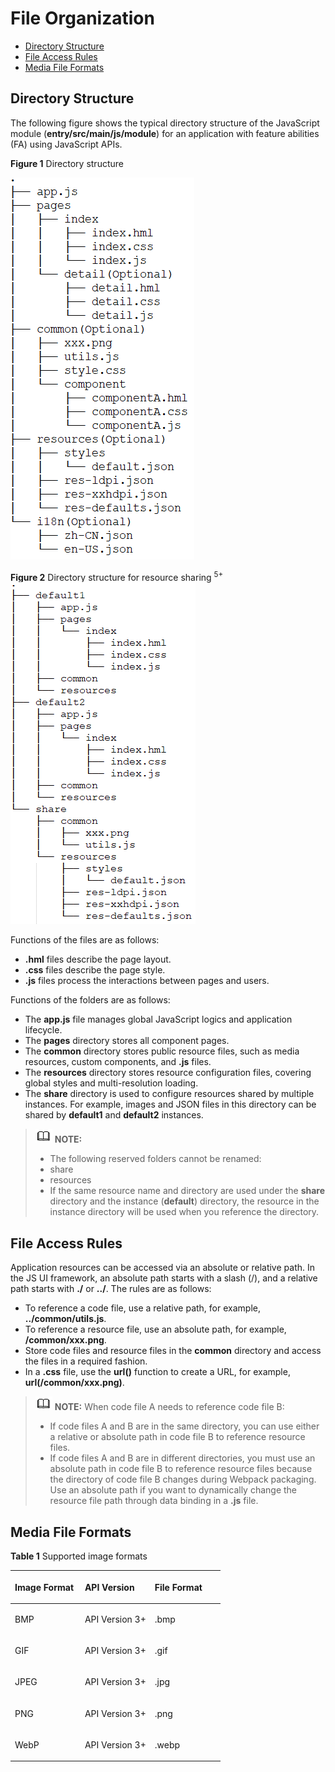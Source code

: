 # File Organization<a name="EN-US_TOPIC_0000001115974720"></a>

-   [Directory Structure](#en-us_topic_0000001058830797_section119431650182015)
-   [File Access Rules](#en-us_topic_0000001058830797_section6620355202117)
-   [Media File Formats](#en-us_topic_0000001058830797_section79731562617)

## Directory Structure<a name="en-us_topic_0000001058830797_section119431650182015"></a>

The following figure shows the typical directory structure of the JavaScript module \(**entry/src/main/js/module**\) for an application with feature abilities \(FA\) using JavaScript APIs.

**Figure  1**  Directory structure<a name="en-us_topic_0000001058830797_fig72881050193012"></a>  


![](figures/unnaming-(1).png)

**Figure  2**  Directory structure for resource sharing  <sup>5+</sup><a name="en-us_topic_0000001058830797_fig103221917162010"></a>  
![](figures/directory-structure-for-resource-sharing-5+.png "directory-structure-for-resource-sharing-5+")

Functions of the files are as follows:

-   **.hml**  files describe the page layout.
-   **.css**  files describe the page style.
-   **.js**  files process the interactions between pages and users.

Functions of the folders are as follows:

-   The  **app.js**  file manages global JavaScript logics and application lifecycle.
-   The  **pages**  directory stores all component pages.
-   The  **common**  directory stores public resource files, such as media resources, custom components,  and  **.js**  files.
-   The  **resources**  directory stores resource configuration files, covering global styles and multi-resolution loading.
-   The  **share**  directory is used to configure resources shared by multiple instances. For example, images and JSON files in this directory can be shared by  **default1**  and  **default2**  instances.

>![](public_sys-resources/icon-note.gif) **NOTE:** 
>-   The following reserved folders cannot be renamed:
>    -   share
>    -   resources
>-   If the same resource name and directory are used under the  **share**  directory and the instance \(**default**\) directory, the resource in the instance directory will be used when you reference the directory.

## File Access Rules<a name="en-us_topic_0000001058830797_section6620355202117"></a>

Application resources can be accessed via an absolute or relative path. In the JS UI framework, an absolute path starts with a slash \(/\), and a relative path starts with  **./**  or  **../**. The rules are as follows:

-   To reference a code file, use a relative path, for example,  **../common/utils.js**.
-   To reference a resource file, use an absolute path, for example,  **/common/xxx.png**.
-   Store code files and resource files in the  **common**  directory and access the files in a required fashion.
-   In a  **.css**  file, use the  **url\(\)**  function to create a URL, for example,  **url\(/common/xxx.png\)**.

>![](public_sys-resources/icon-note.gif) **NOTE:** 
>When code file A needs to reference code file B:
>-   If code files A and B are in the same directory, you can use either a relative or absolute path in code file B to reference resource files.
>-   If code files A and B are in different directories, you must use an absolute path in code file B to reference resource files because the directory of code file B changes during Webpack packaging.
>Use an absolute path if you want to dynamically change the resource file path through data binding in a  **.js**  file.

## Media File Formats<a name="en-us_topic_0000001058830797_section79731562617"></a>

**Table  1**  Supported image formats

<a name="en-us_topic_0000001058830797_table59058237819"></a>
<table><thead align="left"><tr id="en-us_topic_0000001058830797_row890542312811"><th class="cellrowborder" valign="top" width="33.33333333333333%" id="mcps1.2.4.1.1"><p id="en-us_topic_0000001058830797_p1290662316815"><a name="en-us_topic_0000001058830797_p1290662316815"></a><a name="en-us_topic_0000001058830797_p1290662316815"></a>Image Format</p>
</th>
<th class="cellrowborder" valign="top" width="33.33333333333333%" id="mcps1.2.4.1.2"><p id="en-us_topic_0000001058830797_p390618231583"><a name="en-us_topic_0000001058830797_p390618231583"></a><a name="en-us_topic_0000001058830797_p390618231583"></a>API Version</p>
</th>
<th class="cellrowborder" valign="top" width="33.33333333333333%" id="mcps1.2.4.1.3"><p id="en-us_topic_0000001058830797_p12906623088"><a name="en-us_topic_0000001058830797_p12906623088"></a><a name="en-us_topic_0000001058830797_p12906623088"></a>File Format</p>
</th>
</tr>
</thead>
<tbody><tr id="en-us_topic_0000001058830797_row49065231788"><td class="cellrowborder" valign="top" width="33.33333333333333%" headers="mcps1.2.4.1.1 "><p id="en-us_topic_0000001058830797_p10906112316811"><a name="en-us_topic_0000001058830797_p10906112316811"></a><a name="en-us_topic_0000001058830797_p10906112316811"></a>BMP</p>
</td>
<td class="cellrowborder" valign="top" width="33.33333333333333%" headers="mcps1.2.4.1.2 "><p id="en-us_topic_0000001058830797_p139066231811"><a name="en-us_topic_0000001058830797_p139066231811"></a><a name="en-us_topic_0000001058830797_p139066231811"></a>API Version 3+</p>
</td>
<td class="cellrowborder" valign="top" width="33.33333333333333%" headers="mcps1.2.4.1.3 "><p id="en-us_topic_0000001058830797_p590619232813"><a name="en-us_topic_0000001058830797_p590619232813"></a><a name="en-us_topic_0000001058830797_p590619232813"></a>.bmp</p>
</td>
</tr>
<tr id="en-us_topic_0000001058830797_row1690615234816"><td class="cellrowborder" valign="top" width="33.33333333333333%" headers="mcps1.2.4.1.1 "><p id="en-us_topic_0000001058830797_p6906122313816"><a name="en-us_topic_0000001058830797_p6906122313816"></a><a name="en-us_topic_0000001058830797_p6906122313816"></a>GIF</p>
</td>
<td class="cellrowborder" valign="top" width="33.33333333333333%" headers="mcps1.2.4.1.2 "><p id="en-us_topic_0000001058830797_p1906152319810"><a name="en-us_topic_0000001058830797_p1906152319810"></a><a name="en-us_topic_0000001058830797_p1906152319810"></a>API Version 3+</p>
</td>
<td class="cellrowborder" valign="top" width="33.33333333333333%" headers="mcps1.2.4.1.3 "><p id="en-us_topic_0000001058830797_p290662317818"><a name="en-us_topic_0000001058830797_p290662317818"></a><a name="en-us_topic_0000001058830797_p290662317818"></a>.gif</p>
</td>
</tr>
<tr id="en-us_topic_0000001058830797_row5906823580"><td class="cellrowborder" valign="top" width="33.33333333333333%" headers="mcps1.2.4.1.1 "><p id="en-us_topic_0000001058830797_p109061423685"><a name="en-us_topic_0000001058830797_p109061423685"></a><a name="en-us_topic_0000001058830797_p109061423685"></a>JPEG</p>
</td>
<td class="cellrowborder" valign="top" width="33.33333333333333%" headers="mcps1.2.4.1.2 "><p id="en-us_topic_0000001058830797_p89064231083"><a name="en-us_topic_0000001058830797_p89064231083"></a><a name="en-us_topic_0000001058830797_p89064231083"></a>API Version 3+</p>
</td>
<td class="cellrowborder" valign="top" width="33.33333333333333%" headers="mcps1.2.4.1.3 "><p id="en-us_topic_0000001058830797_p109061723488"><a name="en-us_topic_0000001058830797_p109061723488"></a><a name="en-us_topic_0000001058830797_p109061723488"></a>.jpg</p>
</td>
</tr>
<tr id="en-us_topic_0000001058830797_row310155772112"><td class="cellrowborder" valign="top" width="33.33333333333333%" headers="mcps1.2.4.1.1 "><p id="en-us_topic_0000001058830797_p17101195717217"><a name="en-us_topic_0000001058830797_p17101195717217"></a><a name="en-us_topic_0000001058830797_p17101195717217"></a>PNG</p>
</td>
<td class="cellrowborder" valign="top" width="33.33333333333333%" headers="mcps1.2.4.1.2 "><p id="en-us_topic_0000001058830797_p10102195772114"><a name="en-us_topic_0000001058830797_p10102195772114"></a><a name="en-us_topic_0000001058830797_p10102195772114"></a>API Version 3+</p>
</td>
<td class="cellrowborder" valign="top" width="33.33333333333333%" headers="mcps1.2.4.1.3 "><p id="en-us_topic_0000001058830797_p161021157162120"><a name="en-us_topic_0000001058830797_p161021157162120"></a><a name="en-us_topic_0000001058830797_p161021157162120"></a>.png</p>
</td>
</tr>
<tr id="en-us_topic_0000001058830797_row942813247228"><td class="cellrowborder" valign="top" width="33.33333333333333%" headers="mcps1.2.4.1.1 "><p id="en-us_topic_0000001058830797_p6428152432218"><a name="en-us_topic_0000001058830797_p6428152432218"></a><a name="en-us_topic_0000001058830797_p6428152432218"></a>WebP</p>
</td>
<td class="cellrowborder" valign="top" width="33.33333333333333%" headers="mcps1.2.4.1.2 "><p id="en-us_topic_0000001058830797_p342820248225"><a name="en-us_topic_0000001058830797_p342820248225"></a><a name="en-us_topic_0000001058830797_p342820248225"></a>API Version 3+</p>
</td>
<td class="cellrowborder" valign="top" width="33.33333333333333%" headers="mcps1.2.4.1.3 "><p id="en-us_topic_0000001058830797_p04281246226"><a name="en-us_topic_0000001058830797_p04281246226"></a><a name="en-us_topic_0000001058830797_p04281246226"></a>.webp</p>
</td>
</tr>
</tbody>
</table>

